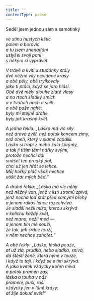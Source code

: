 ```yaml
---
title: ''
contentType: prose
---
```


Seděl jsem jednou sám a samotinký

_ve stínu hustých kštic  
palem a borovic  
a tu jsem znenadání  
uslyšel svoji paní  
s někým si vyprávět._

_V trávě a kvítí u studánky stály  
dvě něžné víly nevídané krásy  
a obě pěly, obě trylkovaly  
jako ti ptáci, když se jaro hlásí.  
Obě dvě měly dlouhé zlaté vlasy  
a na rtech sladký smích  
a v tvářích nach a sníh  
a obě paže nahé:  
byly mi stejně drahé,  
byly jak krásný květ._

_A jedna řekla: „Láska má víc síly  
než dravá zvěř, než potok koncem zimy,  
než oheň, který v slámě zapálili.  
Láska si tropí z mého žalu šprýmy,  
a tak ji tiším těmi nářky svými,  
protože nechci dál  
snášet ten prudký pal,  
chci už jen hřát se lehce.  
Můj hořký pláč však nechce  
utišit žár mých běd.“_

_A druhá řekla: „Láska má víc něhy  
než něžný van, jenž v listí stromů zpívá,  
jenž nechá loď stát před samými břehy  
a jenom rákos lehce rozechvívá.  
Je sladší nežli míza, kterou skrývá  
v kalichu každý květ,  
než mana, nežli med —  
a jenom tím mě souží,  
že tak, jak srdce touží,  
v něm nechce zahořet.“_

_A obě řekly: „Láska, láska pouze,  
ať už zlá, prudká, nebo sladká, snivá,  
dá štěstí ženě, která hyne v touze,  
i když to tají, i když se s tím skrývá.  
A jako kvítek vždycky kořen mívá  
a potok pramen zas,  
láska a touha v nás  
pramení, pučí, raší  
vždycky jen v lůně krásy:  
ať žije dokud svět!“_
